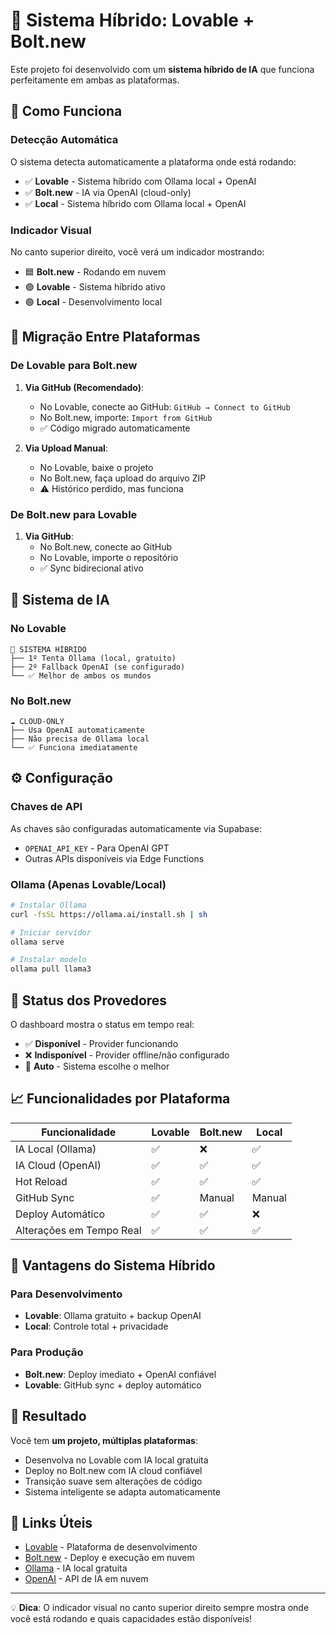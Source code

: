 # 🚀 Sistema Híbrido: Lovable + Bolt.new

Este projeto foi desenvolvido com um **sistema híbrido de IA** que funciona perfeitamente em ambas as plataformas.

## 🎯 Como Funciona

### Detecção Automática
O sistema detecta automaticamente a plataforma onde está rodando:
- ✅ **Lovable** - Sistema híbrido com Ollama local + OpenAI
- ✅ **Bolt.new** - IA via OpenAI (cloud-only)
- ✅ **Local** - Sistema híbrido com Ollama local + OpenAI

### Indicador Visual
No canto superior direito, você verá um indicador mostrando:
- 🟦 **Bolt.new** - Rodando em nuvem
- 🟣 **Lovable** - Sistema híbrido ativo  
- 🟢 **Local** - Desenvolvimento local

## 🔄 Migração Entre Plataformas

### De Lovable para Bolt.new

1. **Via GitHub (Recomendado)**:
   - No Lovable, conecte ao GitHub: `GitHub → Connect to GitHub`
   - No Bolt.new, importe: `Import from GitHub`
   - ✅ Código migrado automaticamente

2. **Via Upload Manual**:
   - No Lovable, baixe o projeto
   - No Bolt.new, faça upload do arquivo ZIP
   - ⚠️ Histórico perdido, mas funciona

### De Bolt.new para Lovable

1. **Via GitHub**:
   - No Bolt.new, conecte ao GitHub
   - No Lovable, importe o repositório
   - ✅ Sync bidirecional ativo

## 🤖 Sistema de IA

### No Lovable
```
🔄 SISTEMA HÍBRIDO
├── 1º Tenta Ollama (local, gratuito)
├── 2º Fallback OpenAI (se configurado)
└── ✅ Melhor de ambos os mundos
```

### No Bolt.new  
```
☁️ CLOUD-ONLY
├── Usa OpenAI automaticamente
├── Não precisa de Ollama local
└── ✅ Funciona imediatamente
```

## ⚙️ Configuração

### Chaves de API
As chaves são configuradas automaticamente via Supabase:
- `OPENAI_API_KEY` - Para OpenAI GPT
- Outras APIs disponíveis via Edge Functions

### Ollama (Apenas Lovable/Local)
```bash
# Instalar Ollama
curl -fsSL https://ollama.ai/install.sh | sh

# Iniciar servidor
ollama serve

# Instalar modelo
ollama pull llama3
```

## 🚦 Status dos Provedores

O dashboard mostra o status em tempo real:
- ✅ **Disponível** - Provider funcionando
- ❌ **Indisponível** - Provider offline/não configurado
- 🔄 **Auto** - Sistema escolhe o melhor

## 📈 Funcionalidades por Plataforma

| Funcionalidade | Lovable | Bolt.new | Local |
|----------------|---------|----------|-------|
| IA Local (Ollama) | ✅ | ❌ | ✅ |
| IA Cloud (OpenAI) | ✅ | ✅ | ✅ |
| Hot Reload | ✅ | ✅ | ✅ |
| GitHub Sync | ✅ | Manual | Manual |
| Deploy Automático | ✅ | ✅ | ❌ |
| Alterações em Tempo Real | ✅ | ✅ | ✅ |

## 🔧 Vantagens do Sistema Híbrido

### Para Desenvolvimento
- **Lovable**: Ollama gratuito + backup OpenAI
- **Local**: Controle total + privacidade

### Para Produção  
- **Bolt.new**: Deploy imediato + OpenAI confiável
- **Lovable**: GitHub sync + deploy automático

## 🎉 Resultado

Você tem **um projeto, múltiplas plataformas**:
- Desenvolva no Lovable com IA local gratuita
- Deploy no Bolt.new com IA cloud confiável  
- Transição suave sem alterações de código
- Sistema inteligente se adapta automaticamente

## 🔗 Links Úteis

- [Lovable](https://lovable.dev) - Plataforma de desenvolvimento
- [Bolt.new](https://bolt.new) - Deploy e execução em nuvem
- [Ollama](https://ollama.ai) - IA local gratuita
- [OpenAI](https://openai.com) - API de IA em nuvem

---

💡 **Dica**: O indicador visual no canto superior direito sempre mostra onde você está rodando e quais capacidades estão disponíveis!